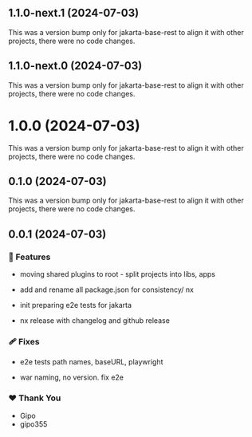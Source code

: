 ## 1.1.0-next.1 (2024-07-03)

This was a version bump only for jakarta-base-rest to align it with other projects, there were no code changes.

## 1.1.0-next.0 (2024-07-03)

This was a version bump only for jakarta-base-rest to align it with other projects, there were no code changes.

# 1.0.0 (2024-07-03)

This was a version bump only for jakarta-base-rest to align it with other projects, there were no code changes.

## 0.1.0 (2024-07-03)

This was a version bump only for jakarta-base-rest to align it with other projects, there were no code changes.

## 0.0.1 (2024-07-03)


### 🚀 Features

- moving shared plugins to root - split projects into libs, apps

- add and rename all package.json for consistency/ nx

- init preparing e2e tests for jakarta

- nx release with changelog and github release


### 🩹 Fixes

- e2e tests path names, baseURL, playwright

- war naming, no version. fix e2e


### ❤️  Thank You

- Gipo
- gipo355